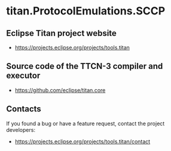 # titan.ProtocolEmulations.SCCP

## Eclipse Titan project website

* https://projects.eclipse.org/projects/tools.titan

## Source code of the TTCN-3 compiler and executor

* https://github.com/eclipse/titan.core

## Contacts
If you found a bug or have a feature request, contact the project developers:
* https://projects.eclipse.org/projects/tools.titan/contact
